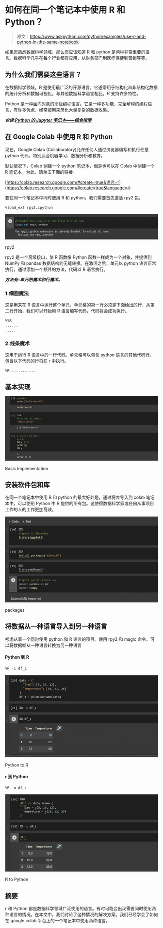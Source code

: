 # 如何在同一个笔记本中使用 R 和 Python？

> 原文：<https://www.askpython.com/python/examples/use-r-and-python-in-the-same-notebook>

如果您熟悉数据科学领域，那么您应该知道 R 和 python 是两种非常重要的语言。数据科学几乎在每个行业都有应用，从财务部门到医疗保健到营销等等。

## 为什么我们需要这些语言？

在数据科学领域，R 是使用最广泛的开源语言。它通常用于结构化和非结构化数据的统计分析和数据可视化。与其他数据科学语言相比，R 支持许多特性。

Python 是一种面向对象的高级编程语言。它是一种多功能、完全解释的编程语言，有许多优点，经常被用来简化大量复杂的数据收集。

***也读:[Python 的 Jupyter 笔记本——综合指南](https://www.askpython.com/python/jupyter-notebook-for-python)***

## 在 Google Colab 中使用 R 和 Python

现在，Google Colab (Collaboratory)允许任何人通过浏览器编写和执行任意 python 代码，特别适合机器学习、数据分析和教育。

默认情况下，Colab 创建一个 python 笔记本，但是也可以在 Colab 中创建一个 R 笔记本。为此，请单击下面的链接。

[https://colab.research.google.com/#create=true&语言=r](https://colab.research.google.com/#create=true&language=r)

要在同一个笔记本中同时使用 R 和 python，我们需要首先激活 rpy2 包。

```
%load_ext rpy2.ipython

```

![rpy2](img/f5fbcb75c338268e8dee60db197964ba.png)

rpy2

rpy2 是一个高级接口，使 R 函数像 Python 函数一样成为一个对象，并提供到 NumPy 和 pandas 数据结构的无缝转换。在激活之后，单元以 python 语言正常执行，通过添加一个额外的方法，代码以 R 语言执行。

***方法有–单元格魔术和行魔术。***

### 1.细胞魔法

这是用来在 R 语言中运行整个单元。单元格的第一行必须是下面给出的行，从第二行开始，我们可以开始用 R 语言编写代码，代码将会成功执行。

```
%%R
......
.....

```

### 2.线条魔术

这用于运行 R 语言中的一行代码。单元格可以包含 python 语言的其他代码行。包含以下代码的行将在 r 中执行。

```
%R ...........

```

## 基本实现

![Basic Implementation](img/caa1cc27401e7d45688591bd9b659629.png)

Basic Implementation

## 安装软件包和库

在同一个笔记本中使用 R 和 python 的最大好处是，通过将库导入到 colab 笔记本中，可以使用 Python 中 R 提供的所有包。这使得数据科学家或任何从事项目工作的人的工作更加高效。

![packages](img/7a53bb863ec4c06ee7e725d886515b3a.png)

packages

## 将数据从一种语言导入到另一种语言

考虑从事一个同时使用 python 和 R 语言的项目。使用 rpy2 和 magic 命令，可以将数据帧从一种语言转换为另一种语言

#### Python 到 R

```
%R -i df_1

```

![Python to R](img/1921cf4298f82a223518184ed340602d.png)

Python to R

#### r 到 Python

```
%R -o df_i 

```

![R to Python](img/a025ad91275dc5a1194f001fc345b9d0.png)

R to Python

## 摘要

r 和 Python 都是数据科学领域广泛使用的语言。有时可能会出现需要同时使用两种语言的情况。在本文中，我们讨论了这种情况的解决方案。我们已经学会了如何在 google colab 平台上的一个笔记本中使用两种语言。